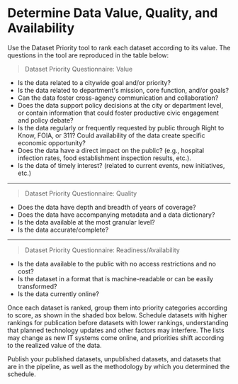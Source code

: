 # Determine Data Value, Quality, and Availability

Use the Dataset Priority tool to rank each dataset according to its value. The questions in the tool are reproduced in the table below:

> Dataset Priority Questionnaire: Value
* Is the data related to a citywide goal and/or priority?
* Is the data related to department's mission, core function, and/or goals?
* Can the data foster cross-agency communication and collaboration?
* Does the data support policy decisions at the city or department level, or 
 contain information that could foster productive civic engagement and policy debate?
* Is the data regularly  or frequently requested by public through Right to Know, FOIA, or 311?
Could availability of the data create specific economic opportunity?
* Does the data have a direct impact on the public? (e.g., hospital infection rates, food establishment inspection results, etc.).
* Is the data of timely interest? (related to current events, new initiatives, etc.)

____
>Dataset Priority Questionnaire: Quality
* Does the data have depth and breadth of years of coverage?
* Does the data have accompanying metadata and a data dictionary? 
* Is the data available at the most granular level?
* Is the data accurate/complete?

_____
> Dataset Priority Questionnaire: Readiness/Availability
* Is the data available to the public with no access restrictions and no cost?
* Is the dataset in a format that is machine-readable or can be easily transformed? 
* Is the data currently online?

Once each dataset is ranked, group them into priority categories according to score, as shown in the shaded box below. Schedule datasets with higher rankings for publication before datasets with lower rankings, understanding that planned technology updates and other factors may interfere. The lists may change as new IT systems come online, and priorities shift according to the realized value of the data.


Publish your published datasets, unpublished datasets, and datasets that are in the pipeline, as well as the methodology by which you determined the schedule.
